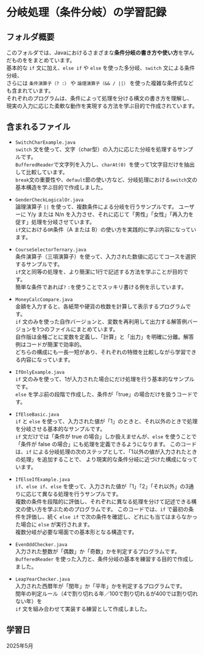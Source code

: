 # 分岐処理（条件分岐）の学習記録

## フォルダ概要

このフォルダでは、Javaにおけるさまざまな**条件分岐の書き方や使い方**を学んだものををまとめています。  
基本的な `if` 文に加え、`else if` や `else` を使った多分岐、`switch` 文による条件分岐、  
さらには `条件演算子（? :）` や `論理演算子（&& / ||）` を使った複雑な条件式なども含まれています。  
それぞれのプログラムは、条件によって処理を分ける構文の書き方を理解し、  
現実の入力に応じた柔軟な動作を実現する方法を学ぶ目的で作成されています。

## 含まれるファイル
- `SwitchCharExample.java`  
  `switch` 文を使って、文字（char型）の入力に応じた分岐を処理するサンプルです。  
  `BufferedReader`で文字列を入力し、`charAt(0) `を使って1文字目だけを抽出して比較しています。  
  `break`文の重要性や、`default`節の使い方など、分岐処理における`switch`文の基本構造を学ぶ目的で作成しました。  

- `GenderCheckLogicalOr.java`  
  論理演算子 `||` を使って、複数条件による分岐を行うサンプルです。
  ユーザーに Y/y または N/n を入力させ、それに応じて「男性」「女性」「再入力を促す」処理を分岐させています。  
  `if`文における`OR`条件（A または B）の使い方を実践的に学ぶ内容になっています。  

- `CourseSelectorTernary.java`  
  条件演算子（三項演算子）を使って、入力された数値に応じてコースを選択するサンプルです。  
  `if`文と同等の処理を、より簡潔に1行で記述する方法を学ぶことが目的です。  
  簡単な条件であれば`?` `:`を使うことでスッキリ書ける例を示しています。  

- `MoneyCalcCompare.java`  
  金額を入力すると、各紙幣や硬貨の枚数を計算して表示するプログラムです。  
  `if` 文のみを使った自作バージョンと、変数を再利用して出力する解答例バージョンを1つのファイルにまとめています。  
  自作版は金種ごとに変数を定義し、「計算」と「出力」を明確に分離。解答例はコードが簡潔で効率的。  
  どちらの構成にも一長一短があり、それぞれの特徴を比較しながら学習できる内容になっています。  

- `IfOnlyExample.java`  
  `if` 文のみを使って、1が入力された場合にだけ処理を行う基本的なサンプルです。  
  `else` を学ぶ前の段階で作成した、条件が「true」の場合だけを扱うコードです。

- `IfElseBasic.java`  
`if` と `else` を使って、入力された値が「1」のときと、それ以外のときで処理を分岐させる基本的なサンプルです。  
`if` 文だけでは「条件が true の場合」しか扱えませんが、`else` を使うことで「条件が false の場合」にも処理を定義できるようになります。
このコードは、`if` による分岐処理の次のステップとして、「1以外の値が入力されたときの処理」を追加することで、
より現実的な条件分岐に近づけた構成になっています。

- `IfElseIfExample.java`  
`if`、`else if`、`else` を使って、入力された値が「1」「2」「それ以外」の3通りに応じて異なる処理を行うサンプルです。  
複数の条件を段階的に評価し、それぞれに異なる処理を分けて記述できる構文の使い方を学ぶためのプログラムです。
このコードでは、`if` で最初の条件を評価し、続く `else if` で次の条件を確認し、どれにも当てはまらなかった場合に `else` が実行されます。  
複数分岐が必要な場面での基本形となる構造です。

- `EvenOddChecker.java`  
  入力された整数が「偶数」か「奇数」かを判定するプログラムです。  
  `BufferedReader` を使った入力と、条件分岐の基本を練習する目的で作成しました。

- `LeapYearChecker.java`  
  入力された西暦年が「閏年」か「平年」かを判定するプログラムです。  
  閏年の判定ルール（4で割り切れる年／100で割り切れるが400では割り切れない年）を  
  `if` 文を組み合わせて実装する練習として作成しました。
  
## 学習日
2025年5月